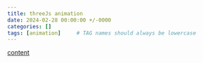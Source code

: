 ```yaml
---
title: threeJs animation
date: 2024-02-28 00:00:00 +/-0000
categories: []
tags: [animation]     # TAG names should always be lowercase
---
```


[content](https://MomentaryRainY.github.io/assets/threeJs/index.html)
